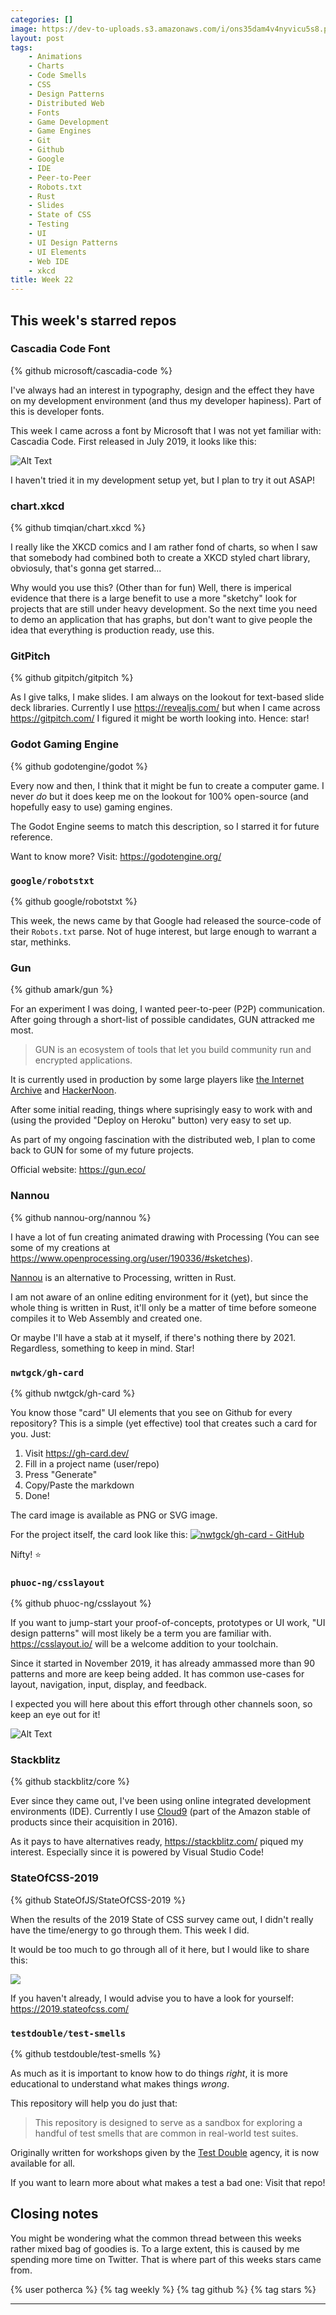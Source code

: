 ```yaml
---
categories: []
image: https://dev-to-uploads.s3.amazonaws.com/i/ons35dam4v4nyvicu5s8.png
layout: post
tags:
    - Animations
    - Charts
    - Code Smells
    - CSS
    - Design Patterns
    - Distributed Web
    - Fonts
    - Game Development
    - Game Engines
    - Git
    - Github
    - Google
    - IDE
    - Peer-to-Peer
    - Robots.txt
    - Rust
    - Slides
    - State of CSS
    - Testing
    - UI
    - UI Design Patterns
    - UI Elements
    - Web IDE
    - xkcd
title: Week 22
---
```


## This week's starred repos

### Cascadia Code Font

{% github microsoft/cascadia-code %}

I've always had an interest in typography, design and the effect they have on my development environment (and thus my developer hapiness). Part of this is developer fonts.

This week I came across a font by Microsoft that I was not yet familiar with: Cascadia Code. First released in July 2019, it looks like this:

 ![Alt Text](https://dev-to-uploads.s3.amazonaws.com/i/euoa5wzy8wuzjckvzpb7.png)

I haven't tried it in my development setup yet, but I plan to try it out ASAP!

### chart.xkcd

{% github timqian/chart.xkcd %}

I really like the XKCD comics and I am rather fond of charts, so when I saw that somebody had combined both to create a XKCD styled chart library, obviosuly, that's gonna get starred...

Why would you use this? (Other than for fun) Well, there is imperical evidence that there is a large benefit to use a more "sketchy" look for projects that are still under heavy development. So the next time you need to demo an application that has graphs, but don't want to give people the idea that everything is production ready, use this.

### GitPitch

{% github gitpitch/gitpitch %}

As I give talks, I make slides. I am always on the lookout for text-based slide deck libraries. Currently I use https://revealjs.com/ but when I came across https://gitpitch.com/ I figured it might be worth looking into. Hence: star!

### Godot Gaming Engine

{% github godotengine/godot %}

Every now and then, I think that it might be fun to create a computer game. I never _do_ but it does keep me on the lookout for 100% open-source (and hopefully easy to use) gaming engines.

The Godot Engine seems to match this description, so I starred it for future reference.

Want to know more? Visit: https://godotengine.org/

### `google/robotstxt`

{% github google/robotstxt %}

This week, the news came by that Google had released the source-code of their `Robots.txt` parse. Not of huge interest, but large enough to warrant a star, methinks.


### Gun

{% github amark/gun %}

For an experiment I was doing, I wanted peer-to-peer (P2P) communication. After going through a short-list of possible candidates, GUN attracked me most.

> GUN is an ecosystem of tools that let you build community run and encrypted applications.

It is currently used in production by some large players like [the Internet Archive][1] and [HackerNoon][2].

After some initial reading, things where suprisingly easy to work with and (using the provided "Deploy on Heroku" button) very easy to set up.

As part of my ongoing fascination with the distributed web, I plan to come back to GUN for some of my future projects.

Official website: https://gun.eco/

### Nannou

{% github nannou-org/nannou %}

I have a lot of fun creating animated drawing with Processing (You can see some of my creations at https://www.openprocessing.org/user/190336/#sketches).

[Nannou][3] is an alternative to Processing, written in Rust.

I am not aware of an online editing environment for it (yet), but since the whole thing is written in Rust, it'll only be a matter of time before someone compiles it to Web Assembly and created one.

Or maybe I'll have a stab at it myself, if there's nothing there by 2021. Regardless, something to keep in mind. Star!

### `nwtgck/gh-card`

{% github nwtgck/gh-card %}

You know those "card" UI elements that you see on Github for every repository? This is a simple (yet effective) tool that creates such a card for you. Just:

1. Visit https://gh-card.dev/
2. Fill in a project name (user/repo)
3. Press "Generate"
4. Copy/Paste the markdown
5. Done!

The card image is available as PNG or SVG image.

For the project itself, the card look like this:
[![nwtgck/gh-card - GitHub](https://gh-card.dev/repos/nwtgck/gh-card.png)](https://github.com/nwtgck/gh-card)

Nifty! ⭐

### `phuoc-ng/csslayout`

{% github phuoc-ng/csslayout %}

If you want to jump-start your proof-of-concepts, prototypes or UI work, "UI design patterns" will most likely be a term you are familiar with. https://csslayout.io/ will be a welcome addition to your toolchain.

Since it started in November 2019, it has already ammassed more than 90 patterns and more are keep being added. It has common use-cases for layout, navigation, input, display, and feedback.

I expected you will here about this effort through other channels soon, so keep an eye out for it!

![Alt Text](https://dev-to-uploads.s3.amazonaws.com/i/k9ds58t0jw8md7t8fvxu.png)

### Stackblitz

{% github stackblitz/core %}

Ever since they came out, I've been using online integrated development environments (IDE). Currently I use [Cloud9][4] (part of the Amazon stable of products since their acquisition in 2016).

As it pays to have alternatives ready, https://stackblitz.com/ piqued my interest. Especially since it is powered by Visual Studio Code!

### StateOfCSS-2019

{% github StateOfJS/StateOfCSS-2019 %}

When the results of the 2019 State of CSS survey came out, I didn't really have the time/energy to go through them. This week I did.

It would be too much to go through all of it here, but I would like to share this:

![](https://2019.stateofcss.com/images/captures/technologies_tools-scatterplot.png)

If you haven't already, I would advise you to have a look for yourself: https://2019.stateofcss.com/

### `testdouble/test-smells`

{% github testdouble/test-smells %}

As much as it is important to know how to do things _right_, it is more educational to understand what makes things _wrong_.

This repository will help you do just that:

> This repository is designed to serve as a sandbox for exploring a handful of test smells that are common in real-world test suites.

Originally written for workshops given by the [Test Double][5] agency, it is now available for all.

If you want to learn more about what makes a test a bad one: Visit that repo!

## Closing notes

You might be wondering what the common thread between this weeks rather mixed bag of goodies is. To a large extent, this is caused by me spending more time on Twitter. That is where part of this weeks stars came from.

{% user potherca %} {% tag weekly %} {% tag github %} {% tag stars %}

- - -

[1]: https://archive.org/
[2]: https://hackernoon.com/
[3]: https://nannou.cc/
[4]: https://aws.amazon.com/cloud9/
[5]: https://testdouble.com/